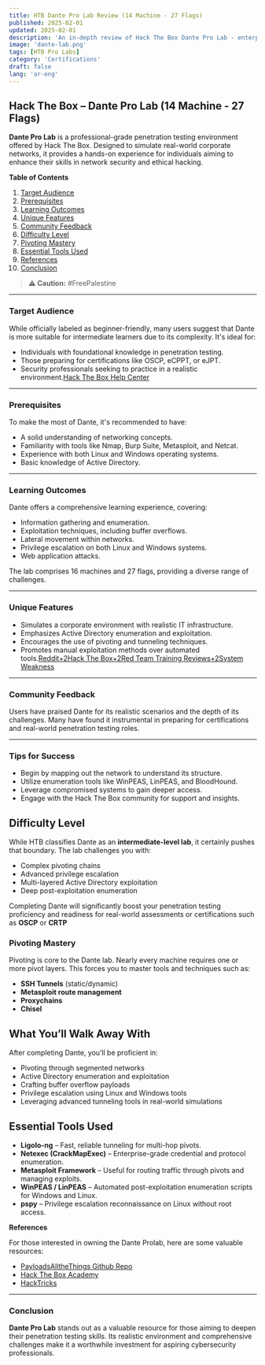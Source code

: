 ```yaml
---
title: HTB Dante Pro Lab Review (14 Machine - 27 Flags)
published: 2025-02-01
updated: 2025-02-01
description: 'An in-depth review of Hack The Box Dante Pro Lab - enterprise-grade penetration testing environment.'
image: 'dante-lab.png'
tags: [HTB Pro Labs]
category: 'Certifications'
draft: false 
lang: 'ar-eng'
---
```


## Hack The Box – Dante Pro Lab (14 Machine - 27 Flags)

**Dante Pro Lab** is a professional-grade penetration testing environment offered by Hack The Box. Designed to simulate real-world corporate networks, it provides a hands-on experience for individuals aiming to enhance their skills in network security and ethical hacking.

**Table of Contents**

1. [Target Audience](#target-audience)  
2. [Prerequisites](#prerequisites)  
3. [Learning Outcomes](#learning-outcomes)  
4. [Unique Features](#unique-features)  
5. [Community Feedback](#community-feedback)  
6. [Difficulty Level](#difficulty-level)  
7. [Pivoting Mastery](#pivoting-mastery)  
8. [Essential Tools Used](#essential-tools-used)  
9. [References](#references)  
10. [Conclusion](#conclusion)  

> **⚠️ Caution:** #FreePalestine

---

### Target Audience

While officially labeled as beginner-friendly, many users suggest that Dante is more suitable for intermediate learners due to its complexity. It's ideal for:

- Individuals with foundational knowledge in penetration testing.
- Those preparing for certifications like OSCP, eCPPT, or eJPT.
- Security professionals seeking to practice in a realistic environment.[Hack The Box Help Center](https://help.hackthebox.com/en/articles/5185470-how-to-play-pro-labs?utm_source=chatgpt.com)

---

### Prerequisites

To make the most of Dante, it's recommended to have:

- A solid understanding of networking concepts.
- Familiarity with tools like Nmap, Burp Suite, Metasploit, and Netcat.
- Experience with both Linux and Windows operating systems.
- Basic knowledge of Active Directory.

---

### Learning Outcomes

Dante offers a comprehensive learning experience, covering:

- Information gathering and enumeration.
- Exploitation techniques, including buffer overflows.
- Lateral movement within networks.
- Privilege escalation on both Linux and Windows systems.
- Web application attacks.

The lab comprises 16 machines and 27 flags, providing a diverse range of challenges.

---

### Unique Features

- Simulates a corporate environment with realistic IT infrastructure.
- Emphasizes Active Directory enumeration and exploitation.
- Encourages the use of pivoting and tunneling techniques.
- Promotes manual exploitation methods over automated tools.[Reddit+2Hack The Box+2Red Team Training Reviews+2](https://www.hackthebox.com/hacker/pro-labs?utm_source=chatgpt.com)[System Weakness](https://systemweakness.com/is-htb-pro-lab-dante-actually-worth-the-money-like-for-real-34334b3eac7b?utm_source=chatgpt.com)

---

### Community Feedback

Users have praised Dante for its realistic scenarios and the depth of its challenges. Many have found it instrumental in preparing for certifications and real-world penetration testing roles.

---

### Tips for Success

- Begin by mapping out the network to understand its structure.
- Utilize enumeration tools like WinPEAS, LinPEAS, and BloodHound.
- Leverage compromised systems to gain deeper access.
- Engage with the Hack The Box community for support and insights.

## Difficulty Level

While HTB classifies Dante as an **intermediate-level lab**, it certainly pushes that boundary. The lab challenges you with:

- Complex pivoting chains
- Advanced privilege escalation
- Multi-layered Active Directory exploitation
- Deep post-exploitation enumeration

Completing Dante will significantly boost your penetration testing proficiency and readiness for real-world assessments or certifications such as **OSCP** or **CRTP**

### Pivoting Mastery

Pivoting is core to the Dante lab. Nearly every machine requires one or more pivot layers. This forces you to master tools and techniques such as:

- **SSH Tunnels** (static/dynamic)
- **Metasploit route management**
- **Proxychains**
- **Chisel**

## What You’ll Walk Away With

After completing Dante, you’ll be proficient in:

- Pivoting through segmented networks
- Active Directory enumeration and exploitation
- Crafting buffer overflow payloads
- Privilege escalation using Linux and Windows tools
- Leveraging advanced tunneling tools in real-world simulations

## Essential Tools Used

- **Ligolo-ng** – Fast, reliable tunneling for multi-hop pivots.
- **Netexec (CrackMapExec)** – Enterprise-grade credential and protocol enumeration.
- **Metasploit Framework** – Useful for routing traffic through pivots and managing exploits.
- **WinPEAS / LinPEAS** – Automated post-exploitation enumeration scripts for Windows and Linux.
- **pspy** – Privilege escalation reconnaissance on Linux without root access.

**References**

For those interested in owning the Dante Prolab, here are some valuable resources:

- [PayloadsAlltheThings Github Repo](https://github.com/swisskyrepo/PayloadsAllTheThings/)
- [Hack The Box Academy](https://academy.hackthebox.com/)
- [HackTricks](https://book.hacktricks.xyz/)

---

### Conclusion

**Dante Pro Lab** stands out as a valuable resource for those aiming to deepen their penetration testing skills. Its realistic environment and comprehensive challenges make it a worthwhile investment for aspiring cybersecurity professionals.

